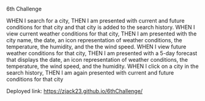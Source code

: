 6th Challenge

WHEN I search for a city, THEN I am presented with current and future conditions for that city and that city is added to the search history.
WHEN I view current weather conditions for that city, THEN I am presented with the city name, the date, an icon representation of weather conditions, the temperature, the humidity, and the the wind speed.
WHEN I view future weather conditions for that city, THEN I am presented with a 5-day forecast that displays the date, an icon representation of weather conditions, the temperature, the wind speed, and the humidity.
WHEN I click on a city in the search history, THEN I am again presented with current and future conditions for that city

Deployed link: https://zjack23.github.io/6thChallenge/
